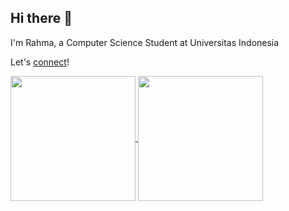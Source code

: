 ## Hi there 👋

I'm Rahma, a Computer Science Student at Universitas Indonesia

Let's [connect](https://www.linkedin.com/in/rahma-adinda-putri/)!

<a href="https://github.com/rahmaadnda">
  <img height=200 align="center" src="https://github-readme-stats.vercel.app/api?username=rahmaadnda&theme=nightowl&rank_icon=github" />
</a>
<a href="https://github.com/rahmaadnda">
  <img height=200 align="center" src="https://github-readme-stats.vercel.app/api/top-langs?username=rahmaadnda&layout=compact&theme=nightowl&langs_count=8&card_width=320" />
</a>
